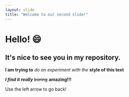 ```yaml
---
layout: slide
title: "Welcome to our second slide!"
---
```

# Hello! :smile: 

## It's nice to see you in my repository.

**I am trying to** *do an experiment with the* **style of this text**

***I find it really*** ~~boring~~ **amazing!!!** 

Use the left arrow to go back!
